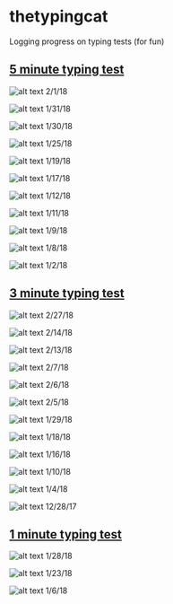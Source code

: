 # thetypingcat

Logging progress on typing tests (for fun)

## [5 minute typing test](http://thetypingcat.com/typing-speed-test/5m)

![alt text](https://github.com/julieeeeeee/thetypingcat/blob/master/2-1-18.png)
2/1/18

![alt text](https://github.com/julieeeeeee/thetypingcat/blob/master/1-31-18.png)
1/31/18

![alt text](https://github.com/julieeeeeee/thetypingcat/blob/master/1-30-18.png)
1/30/18

![alt text](https://github.com/julieeeeeee/thetypingcat/blob/master/01-25-18.png)
1/25/18

![alt text](https://github.com/julieeeeeee/thetypingcat/blob/master/1-19-18.png)
1/19/18

![alt text](https://github.com/julieeeeeee/thetypingcat/blob/master/01-17-18.png)
1/17/18

![alt text](https://github.com/julieeeeeee/thetypingcat/blob/master/1-12-18.png)
1/12/18

![alt text](https://github.com/julieeeeeee/thetypingcat/blob/master/1-11-18.png)
1/11/18

![alt text](https://github.com/julieeeeeee/thetypingcat/blob/master/1-9-18.png)
1/9/18

![alt text](https://github.com/julieeeeeee/thetypingcat/blob/master/1-8-18.png)
1/8/18

![alt text](https://github.com/julieeeeeee/thetypingcat/blob/master/1-2-18.png)
1/2/18

## [3 minute typing test](http://thetypingcat.com/typing-speed-test/3m)

![alt text](https://github.com/julieeeeeee/thetypingcat/blob/master/2-27-18.png)
2/27/18

![alt text](https://github.com/julieeeeeee/thetypingcat/blob/master/2-14-18.png)
2/14/18

![alt text](https://github.com/julieeeeeee/thetypingcat/blob/master/2-13-18.png)
2/13/18

![alt text](https://github.com/julieeeeeee/thetypingcat/blob/master/2-7-18.png)
2/7/18

![alt text](https://github.com/julieeeeeee/thetypingcat/blob/master/2-6-18.png)
2/6/18

![alt text](https://github.com/julieeeeeee/thetypingcat/blob/master/2-5-18.png)
2/5/18

![alt text](https://github.com/julieeeeeee/thetypingcat/blob/master/1-29-18.png)
1/29/18

![alt text](https://github.com/julieeeeeee/thetypingcat/blob/master/1-18-18.png)
1/18/18

![alt text](https://github.com/julieeeeeee/thetypingcat/blob/master/1-16-18.png)
1/16/18

![alt text](https://github.com/julieeeeeee/thetypingcat/blob/master/1-10-18.png)
1/10/18

![alt text](https://github.com/julieeeeeee/thetypingcat/blob/master/1-4-18.png)
1/4/18

![alt text](https://github.com/julieeeeeee/thetypingcat/blob/master/12-28-17.png)
12/28/17

## [1 minute typing test](http://thetypingcat.com/typing-speed-test/1m)

![alt text](https://github.com/julieeeeeee/thetypingcat/blob/master/1-28-18.png)
1/28/18

![alt text](https://github.com/julieeeeeee/thetypingcat/blob/master/1-23-18.png)
1/23/18

![alt text](https://github.com/julieeeeeee/thetypingcat/blob/master/1-6-18.png)
1/6/18
